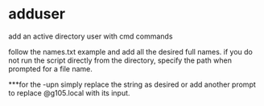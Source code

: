 # adduser
add an active directory user with cmd commands

follow the names.txt example and add all the desired full names.
if you do not run the script directly from the directory, specify the path when prompted for a file name.

***for the -upn simply replace the string as desired or add another prompt to replace @g105.local with its input.
